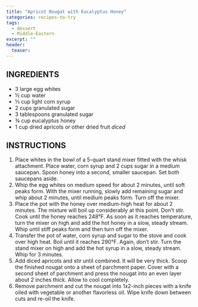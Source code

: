 ```yaml
---
title: "Apricot Nougat with Eucalyptus Honey"
categories: recipes-to-try
tags: 
  - dessert
  - Middle-Eastern
excerpt: ""
header:
  teaser: 
---
```


## INGREDIENTS
* 3 large egg whites
* ½ cup water
* ⅓ cup light corn syrup
* 2 cups granulated sugar
* 3 tablespoons granulated sugar
* ¾ cup eucalyptus honey
* 1 cup dried apricots or other dried fruit *diced*

## INSTRUCTIONS
1. Place whites in the bowl of a 5-quart stand mixer fitted with the whisk attachment. Place water, corn syrup and 2 cups sugar in a medium saucepan. Spoon honey into a second, smaller saucepan. Set both saucepans aside.
2. Whip the egg whites on medium speed for about 2 minutes, until soft peaks form. With the mixer running, slowly add remaining sugar and whip about 2 minutes, until medium peaks form. Turn off the mixer.
3. Place the pot with the honey over medium-high heat for about 2 minutes. The mixture will boil up considerably at this point. Don’t stir. Cook until the honey reaches 248°F. As soon as it reaches temperature, turn the mixer on high and add the hot honey in a slow, steady stream. Whip until stiff peaks form and then turn off the mixer.
4. Transfer the pot of water, corn syrup and sugar to the stove and cook over high heat. Boil until it reaches 290°F. Again, don’t stir. Turn the stand mixer on high and add the hot syrup in a slow, steady stream. Whip for 3 minutes.
5. Add diced apricots and stir until combined. It will be very thick. Scoop the finished nougat onto a sheet of parchment paper. Cover with a second sheet of parchment and press the nougat into an even layer about 2 inches thick. Allow to cool completely.
5. Remove parchment and cut the nougat into 1x2-inch pieces with a knife oiled with vegetable or another flavorless oil. Wipe knife down between cuts and re-oil the knife.